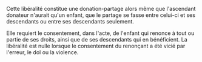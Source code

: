 Cette libéralité constitue une donation-partage alors même que l'ascendant donateur n'aurait qu'un enfant, que le partage se fasse entre celui-ci et ses descendants ou entre ses descendants seulement.

Elle requiert le consentement, dans l'acte, de l'enfant qui renonce à tout ou partie de ses droits, ainsi que de ses descendants qui en bénéficient. La libéralité est nulle lorsque le consentement du renonçant a été vicié par l'erreur, le dol ou la violence.
